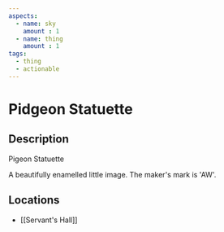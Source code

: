 ```yaml
---
aspects: 
  - name: sky
    amount : 1
  - name: thing
    amount : 1
tags:
  - thing
  - actionable
---
```


# Pidgeon Statuette

## Description
Pigeon Statuette

A beautifully enamelled little image. The maker's mark is 'AW'.
## Locations
- [[Servant's Hall]]
